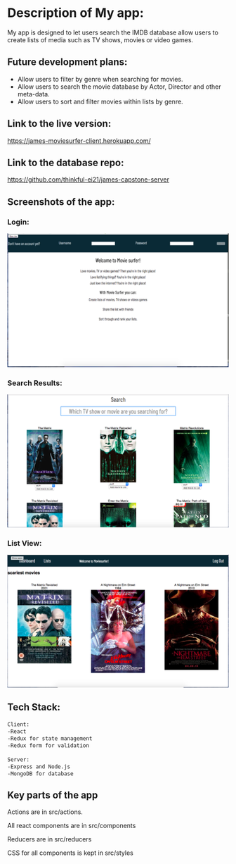 # Description of My app: 

My app is designed to let users search the IMDB database allow users 
to create lists of media such as TV shows, movies or video games. 

## Future development plans:
- Allow users to filter by genre when searching for movies.
- Allow users to search the movie database by Actor, Director and other meta-data.
- Allow users to sort and filter movies within lists by genre.

## Link to the live version:
https://james-moviesurfer-client.herokuapp.com/

## Link to the database repo:
https://github.com/thinkful-ei21/james-capstone-server

## Screenshots of the app:

### Login:
![Login](images/Login.png)

### Search Results:
![Search Results](images/search.png)

### List View:
![List View](images/listview.png)

## Tech Stack:

    Client: 
    -React 
    -Redux for state management
    -Redux form for validation

    Server:
    -Express and Node.js
    -MongoDB for database

## Key parts of the app

Actions are in src/actions.

All react components are in src/components

Reducers are in src/reducers

CSS for all components is kept in src/styles